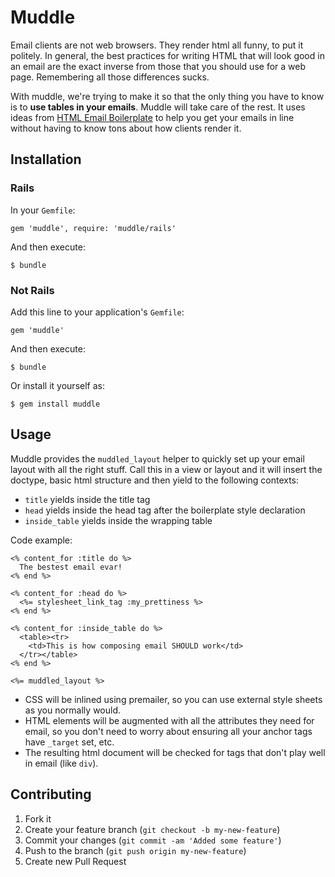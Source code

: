 # Muddle

Email clients are not web browsers. They render html all funny, to put it
politely. In general, the best practices for writing HTML that will look good
in an email are the exact inverse from those that you should use for a web
page. Remembering all those differences sucks.

With muddle, we're trying to make it so that the only thing you have to know is
to **use tables in your emails**. Muddle will take care of the rest. It uses
ideas from [HTML Email Boilerplate](http://htmlemailboilerplate.com/) to help
you get your emails in line without having to know tons about how clients
render it.

## Installation

### Rails

In your `Gemfile`:

    gem 'muddle', require: 'muddle/rails'

And then execute:

    $ bundle

### Not Rails

Add this line to your application's `Gemfile`:

    gem 'muddle'

And then execute:

    $ bundle

Or install it yourself as:

    $ gem install muddle

## Usage

Muddle provides the `muddled_layout` helper to quickly set up your email layout
with all the right stuff. Call this in a view or layout and it will insert the
doctype, basic html structure and then yield to the following contexts:

* `title` yields inside the title tag
* `head` yields inside the head tag after the boilerplate style declaration
* `inside_table` yields inside the wrapping table

Code example:

``` erb
<% content_for :title do %>
  The bestest email evar!
<% end %>

<% content_for :head do %>
  <%= stylesheet_link_tag :my_prettiness %>
<% end %>

<% content_for :inside_table do %>
  <table><tr>
    <td>This is how composing email SHOULD work</td>
  </tr></table>
<% end %>

<%= muddled_layout %>
```

* CSS will be inlined using premailer, so you can use external style sheets as
  you normally would.
* HTML elements will be augmented with all the attributes they need for email,
  so you don't need to worry about ensuring all your anchor tags have `_target`
  set, etc.
* The resulting html document will be checked for tags that don't play well in
  email (like `div`).

## Contributing

1. Fork it
2. Create your feature branch (`git checkout -b my-new-feature`)
3. Commit your changes (`git commit -am 'Added some feature'`)
4. Push to the branch (`git push origin my-new-feature`)
5. Create new Pull Request
